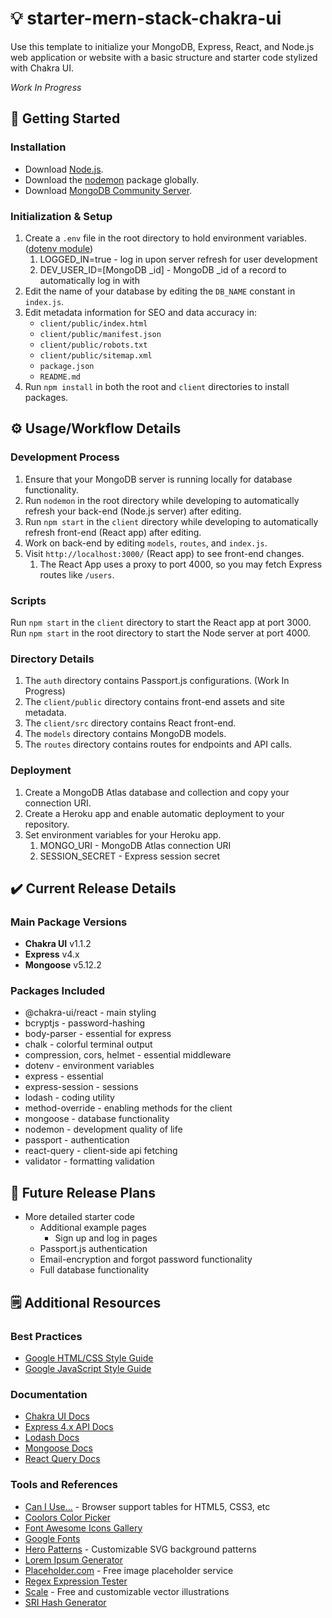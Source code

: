 # 💡 starter-mern-stack-chakra-ui
Use this template to initialize your MongoDB, Express, React, and Node.js web application or website with a basic structure and starter code stylized with Chakra UI.

*Work In Progress*

## 🚀 Getting Started
### Installation
* Download [Node.js](https://nodejs.org/en/download/).
* Download the [nodemon](https://www.npmjs.com/package/nodemon) package globally.
* Download [MongoDB Community Server](https://www.mongodb.com/try/download/community).

### Initialization & Setup
1. Create a `.env` file in the root directory to hold environment variables. ([dotenv module](https://www.npmjs.com/package/dotenv))
    1. LOGGED_IN=true - log in upon server refresh for user development
    2. DEV_USER_ID=\[MongoDB _id\] - MongoDB _id of a record to automatically log in with
2. Edit the name of your database by editing the `DB_NAME` constant in `index.js`.
3. Edit metadata information for SEO and data accuracy in:
    * `client/public/index.html`
    * `client/public/manifest.json`
    * `client/public/robots.txt`
    * `client/public/sitemap.xml`
    * `package.json`
    * `README.md`
4. Run `npm install` in both the root and `client` directories to install packages.

## ⚙️ Usage/Workflow Details
### Development Process
1. Ensure that your MongoDB server is running locally for database functionality.
2. Run `nodemon` in the root directory while developing to automatically refresh your back-end (Node.js server) after editing.
3. Run `npm start` in the `client` directory while developing to automatically refresh front-end (React app) after editing.
4. Work on back-end by editing `models`, `routes`, and `index.js`.
5. Visit `http://localhost:3000/` (React app) to see front-end changes.
    1. The React App uses a proxy to port 4000, so you may fetch Express routes like `/users`.

### Scripts
Run `npm start` in the `client` directory to start the React app at port 3000.  
Run `npm start` in the root directory to start the Node server at port 4000.

### Directory Details
1. The `auth` directory contains Passport.js configurations. (Work In Progress)
1. The `client/public` directory contains front-end assets and site metadata.
2. The `client/src` directory contains React front-end.
3. The `models` directory contains MongoDB models.
4. The `routes` directory contains routes for endpoints and API calls.

### Deployment
1. Create a MongoDB Atlas database and collection and copy your connection URI.
2. Create a Heroku app and enable automatic deployment to your repository.
3. Set environment variables for your Heroku app.
    1. MONGO_URI - MongoDB Atlas connection URI
    2. SESSION_SECRET - Express session secret

## ✔️ Current Release Details
### Main Package Versions
* **Chakra UI** v1.1.2
* **Express** v4.x
* **Mongoose** v5.12.2

### Packages Included
* @chakra-ui/react - main styling
* bcryptjs - password-hashing
* body-parser - essential for express
* chalk - colorful terminal output
* compression, cors, helmet - essential middleware
* dotenv - environment variables
* express - essential
* express-session - sessions
* lodash - coding utility
* method-override - enabling methods for the client
* mongoose - database functionality
* nodemon - development quality of life
* passport - authentication
* react-query - client-side api fetching
* validator - formatting validation

## 📅 Future Release Plans
* More detailed starter code
    * Additional example pages
        * Sign up and log in pages
    * Passport.js authentication
    * Email-encryption and forgot password functionality
    * Full database functionality 

## 🗒️ Additional Resources
### Best Practices
* [Google HTML/CSS Style Guide](https://google.github.io/styleguide/htmlcssguide.html)
* [Google JavaScript Style Guide](https://google.github.io/styleguide/jsguide.html)

### Documentation
* [Chakra UI Docs](https://chakra-ui.com/docs/getting-started)
* [Express 4.x API Docs](https://expressjs.com/en/4x/api.html)
* [Lodash Docs](https://lodash.com/docs/4.17.15)
* [Mongoose Docs](https://mongoosejs.com/docs/api.html)
* [React Query Docs](https://react-query.tanstack.com/overview)

### Tools and References
* [Can I Use...](https://caniuse.com) - Browser support tables for HTML5, CSS3, etc
* [Coolors Color Picker](https://coolors.co/a8ab66)
* [Font Awesome Icons Gallery](https://fontawesome.com/icons?d=gallery&m=free)
* [Google Fonts](https://fonts.google.com/)
* [Hero Patterns](https://www.heropatterns.com/) - Customizable SVG background patterns
* [Lorem Ipsum Generator](https://www.lipsum.com/)
* [Placeholder.com](https://placeholder.com) - Free image placeholder service
* [Regex Expression Tester](https://regex101.com/)
* [Scale](https://2.flexiple.com/scale/all-illustrations) - Free and customizable vector illustrations
* [SRI Hash Generator](https://www.srihash.org)